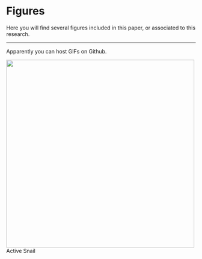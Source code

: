 # Figures

Here you will find several figures included in this paper, or associated to this research.

-----

Apparently you can host GIFs on Github.

<img src="https://github.com/podesse/binary-paper-repo/blob/main/figures/ex_5957123.gif" width=500/>

<figcaption>
Active Snail
</figcaption>
